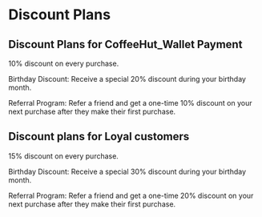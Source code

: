 # Discount Plans

## Discount Plans for CoffeeHut_Wallet Payment
10% discount on every purchase.

Birthday Discount:
Receive a special 20% discount during your birthday month.

Referral Program:
Refer a friend and get a one-time 10% discount on your next purchase after they make their first purchase.

## Discount plans for Loyal customers
15% discount on every purchase.

Birthday Discount:
Receive a special 30% discount during your birthday month.

Referral Program:
Refer a friend and get a one-time 20% discount on your next purchase after they make their first purchase.
